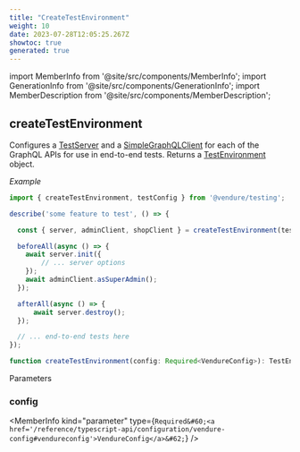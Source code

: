 ```yaml
---
title: "CreateTestEnvironment"
weight: 10
date: 2023-07-28T12:05:25.267Z
showtoc: true
generated: true
---
```

<!-- This file was generated from the Vendure source. Do not modify. Instead, re-run the "docs:build" script -->
import MemberInfo from '@site/src/components/MemberInfo';
import GenerationInfo from '@site/src/components/GenerationInfo';
import MemberDescription from '@site/src/components/MemberDescription';


## createTestEnvironment

<GenerationInfo sourceFile="packages/testing/src/create-test-environment.ts" sourceLine="60" packageName="@vendure/testing" />

Configures a <a href='/reference/typescript-api/testing/test-server#testserver'>TestServer</a> and a <a href='/reference/typescript-api/testing/simple-graph-qlclient#simplegraphqlclient'>SimpleGraphQLClient</a> for each of the GraphQL APIs
for use in end-to-end tests. Returns a <a href='/reference/typescript-api/testing/test-environment#testenvironment'>TestEnvironment</a> object.

*Example*

```ts
import { createTestEnvironment, testConfig } from '@vendure/testing';

describe('some feature to test', () => {

  const { server, adminClient, shopClient } = createTestEnvironment(testConfig);

  beforeAll(async () => {
    await server.init({
        // ... server options
    });
    await adminClient.asSuperAdmin();
  });

  afterAll(async () => {
      await server.destroy();
  });

  // ... end-to-end tests here
});
```

```ts title="Signature"
function createTestEnvironment(config: Required<VendureConfig>): TestEnvironment
```
Parameters

### config

<MemberInfo kind="parameter" type={`Required&#60;<a href='/reference/typescript-api/configuration/vendure-config#vendureconfig'>VendureConfig</a>&#62;`} />

